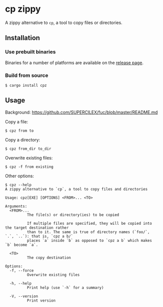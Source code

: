 # cp zippy

A zippy alternative to `cp`, a tool to copy files or directories.

## Installation

### Use prebuilt binaries

Binaries for a number of platforms are available on the
[release page](https://github.com/SUPERCILEX/fuc/releases/latest).

### Build from source

```console,ignore
$ cargo install cpz
```

## Usage

Background: https://github.com/SUPERCILEX/fuc/blob/master/README.md

Copy a file:

```console
$ cpz from to
```

Copy a directory:

```console
$ cpz from_dir to_dir
```

Overwrite existing files:

```console
$ cpz -f from existing
```

Other options:

```console
$ cpz --help
A zippy alternative to `cp`, a tool to copy files and directories

Usage: cpz[EXE] [OPTIONS] <FROM>... <TO>

Arguments:
  <FROM>...
          The file(s) or directory(ies) to be copied
          
          If multiple files are specified, they will be copied into the target destination rather
          than to it. The same is true of directory names (`foo/`, `.`, `..`): that is, `cpz a b/`
          places `a` inside `b` as opposed to `cpz a b` which makes `b` become `a`.

  <TO>
          The copy destination

Options:
  -f, --force
          Overwrite existing files

  -h, --help
          Print help (use `-h` for a summary)

  -V, --version
          Print version

```
